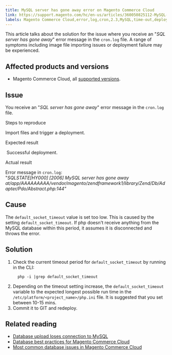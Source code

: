 ```yaml
---
title: MySQL server has gone away​ error on Magento Commerce Cloud
link: https://support.magento.com/hc/en-us/articles/360050825112-MySQL-server-has-gone-away-error-on-Magento-Commerce-Cloud
labels: Magento Commerce Cloud,error,log,cron,2.3,MySQL,time-out,deployment fails,2.3.x,2.4,2.4.x
---
```


<p>This article talks about the solution for the issue where you receive an "<em>SQL server has gone away</em>" error message in the <code>cron.log</code> file. A range of symptoms including image file importing issues or deployment failure may be experienced.<em><br/></em></p>
<h2>Affected products and versions</h2>
<ul>
<li>Magento Commerce Cloud, all <a href="https://magento.com/sites/default/files/magento-software-lifecycle-policy.pdf">supported versions</a>.</li>
</ul>
<h2>Issue</h2>
<p>You receive an "<em>SQL server has gone away</em>" error message in the <code>cron.log</code> file.</p>
<p>Steps to reproduce</p>
<p>Import files and trigger a deployment. </p>
<p>Expected result</p>
<p> Successful deployment.</p>
<p>Actual result</p>
<p>Error message in <code>cron.log</code>:<br/>"<em>SQLSTATE[HY000] [2006] MySQL server has gone away at/app/AAAAAAAAA/vendor/magento/zendframework1/library/Zend/Db/Adapter/Pdo/Abstract.php:144"</em></p>
<h2>Cause</h2>
<p>The <code>default_socket_timeout</code> value is set too low. This is caused by the setting <code>default_socket_timeout</code>. If php doesn't receive anything from the MySQL database within this period, it assumes it is disconnected and throws the error. </p>
<h2>Solution</h2>
<ol>
<li>Check the current timeout period for <code>default_socket_timeout</code> by running in the CLI:<br/>
<pre class="line-numbers"><code class="language-clike">  php -i |grep default_socket_timeout</code></pre>
</li>
<li>Depending on the timeout setting increase, the <code>default_socket_timeout</code> variable to the expected longest possible run time in the <code>/etc/platform/&lt;project_name&gt;/php.ini</code> file. It is suggested that you set between 10-15 mins. </li>
<li>Commit it to GIT and redeploy.</li>
</ol>
<h2>Related reading</h2>
<ul>
<li><a href="https://support.magento.com/hc/en-us/articles/360037591172">Database upload loses connection to MySQL</a></li>
<li><a href="https://support.magento.com/hc/en-us/articles/360041997312">Database best practices for Magento Commerce Cloud</a></li>
<li><a href="https://support.magento.com/hc/en-us/articles/360041739651">Most common database issues in Magento Commerce Cloud</a></li>
</ul>
